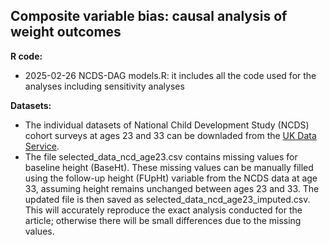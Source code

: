 ## Composite variable bias: causal analysis of weight outcomes

  **R code:**
  - 2025-02-26 NCDS-DAG models.R: it includes all the code used for the analyses including sensitivity analyses 

  **Datasets:**
  - The individual datasets of National Child Development Study (NCDS) cohort surveys at ages 23 and 33 can be downladed from the [UK Data Service](https://ukdataservice.ac.uk/).
  - The file selected_data_ncd_age23.csv contains missing values for baseline height (BaseHt). These missing values can be manually filled using the follow-up height (FUpHt) variable from the NCDS data at age 33, assuming height remains unchanged between ages 23 and 33. The updated file is then saved as selected_data_ncd_age23_imputed.csv. This will accurately reproduce the exact analysis conducted for the article; otherwise there  will be small differences due to the missing values.
